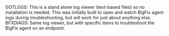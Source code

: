 GOTLOGS: This is a stand alone log viewer (text-based files) so no installation is needed. This was initially built to open and watch BigFix agent logs during troubleshooting, but will work for just about anything else.
BFXDIAGS: Same log viewer, but with specific items to troubleshoot the BigFix agent on an endpoint.
